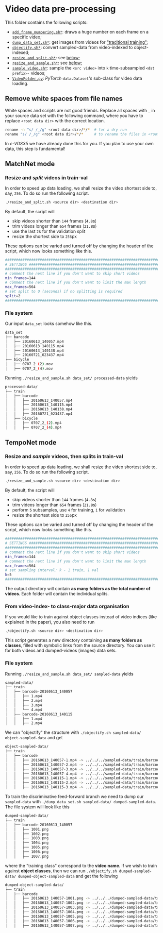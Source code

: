 # Video data pre-processing

This folder contains the following scripts:

 - [`add_frame_numbering.sh*`](add_frame_numbering.sh): draws a huge number on each frame on a specific video;
 - [`dump_data_set.sh*`](dump_data_set.sh): get images from videos for ["traditional training"](https://github.com/pytorch/examples/tree/master/imagenet);
 - [`objectify.sh*`](objectify.sh): convert sampled-data from video-indexed to object-indexed;
 - [`resize_and_split.sh*`](resize_and_split.sh): see [below](#matchnet-mode);
 - [`resize_and_sample.sh*`](resize_and_sample.sh): see [below](#temponet-mode);
 - [`sample_video.sh*`](sample_video.sh): sample the `<src video>` into `k` time-subsampled `<dst prefix>-` videos;
 - [`VideoFolder.py`](VideoFolder.py): *PyTorch* `data.Dataset`'s sub-class for video data loading.

## Remove white spaces from file names
White spaces and scripts are not good friends.
Replace all spaces with `_` in your source data set with the following command, where you have to replace `<root data dir>` with the correct location.

```bash
rename -n "s/ /_/g" <root data dir>/*/*  # for a dry run
rename "s/ /_/g" <root data dir>/*/*     # to rename the files in <root data dir>!!!
```

In *e-VDS35* we have already done this for you.
If you plan to use your own data, this step is fundamental!

## MatchNet mode
### Resize and *split* videos in train-val

In order to speed up data loading, we shall resize the video shortest side to, say, `256`.
To do so run the following script.

```bash
./resize_and_split.sh <source dir> <destination dir>
```

By default, the script will

 - skip videos shorter than `144` frames (`4.8`s)
 - trim videos longer than `654` frames (`21.8`s)
 - use the last `2`s for the validation split
 - resize the shortest side to `256`px

These options can be varied and turned off by changing the header of the script, which now looks something like this.

```bash
################################################################################
# SETTINGS #####################################################################
################################################################################
# comment the next line if you don't want to skip short videos
min_frames=144
# comment the next line if you don't want to limit the max length
max_frames=564
# set split to 0 (seconds) if no splitting is required
split=2
################################################################################
```

### File system

Our input `data_set` looks somehow like this.

```bash
data_set
├── barcode
│   ├── 20160613_140057.mp4
│   ├── 20160613_140115.mp4
│   ├── 20160613_140138.mp4
│   ├── 20160721_023437.mp4
├── bicycle
│   ├── 0707_2_(2).mov
│   ├── 0707_2_(4).mov
```

Running `./resize_and_sample.sh data_set/ processed-data` yields

```bash
processed-data/
├── train
│   ├── barcode
│   │   ├── 20160613_140057.mp4
│   │   ├── 20160613_140115.mp4
│   │   ├── 20160613_140138.mp4
│   │   ├── 20160721_023437.mp4
│   ├── bicycle
│   │   ├── 0707_2_(2).mp4
│   │   ├── 0707_2_(4).mp4
```

## TempoNet mode
### Resize and *sample* videos, then splits in train-val

In order to speed up data loading, we shall resize the video shortest side to, say, `256`.
To do so run the following script.

```bash
./resize_and_sample.sh <source dir> <destination dir>
```

By default, the script will

 - skip videos shorter than `144` frames (`4.8`s)
 - trim videos longer than `654` frames (`21.8`s)
 - perform `5` subsamples, use `4` for training, `1` for validation
 - resize the shortest side to `256`px

These options can be varied and turned off by changing the header of the script, which now looks something like this.

```bash
################################################################################
# SETTINGS #####################################################################
################################################################################
# comment the next line if you don't want to skip short videos
min_frames=144
# comment the next line if you don't want to limit the max length
max_frames=564
# set sampling interval: k - 1 train, 1 val
k=5
################################################################################
```

The output directory will contain **as many folders as the total number of videos**.
Each folder will contain the individual splits.

### From video-index- to class-major data organisation

If you would like to train against object classes instead of video indices (like explained in the paper), you also need to run

```bash
./objectify.sh <source dir> <destination dir>
```

This script generates a new directory containing **as many folders as classes**, filled with symbolic links from the source directory.
You can use it for both videos and dumped-videos (images) data sets.

### File system

Running `./resize_and_sample.sh data_set/ sampled-data` yields

```bash
sampled-data/
├── train
│   ├── barcode-20160613_140057
│   │   ├── 1.mp4
│   │   ├── 2.mp4
│   │   ├── 3.mp4
│   │   └── 4.mp4
│   ├── barcode-20160613_140115
│   │   ├── 1.mp4
│   │   ├── 2.mp4
```

We can "objectify" the structure with `./objectify.sh sampled-data/ object-sampled-data` and get

```bash
object-sampled-data/
├── train
│   ├── barcode
│   │   ├── 20160613_140057-1.mp4 -> ../../../sampled-data/train/barcode-20160613_140057/1.mp4
│   │   ├── 20160613_140057-2.mp4 -> ../../../sampled-data/train/barcode-20160613_140057/2.mp4
│   │   ├── 20160613_140057-3.mp4 -> ../../../sampled-data/train/barcode-20160613_140057/3.mp4
│   │   ├── 20160613_140057-4.mp4 -> ../../../sampled-data/train/barcode-20160613_140057/4.mp4
│   │   ├── 20160613_140115-1.mp4 -> ../../../sampled-data/train/barcode-20160613_140115/1.mp4
│   │   ├── 20160613_140115-2.mp4 -> ../../../sampled-data/train/barcode-20160613_140115/2.mp4
│   │   ├── 20160613_140115-3.mp4 -> ../../../sampled-data/train/barcode-20160613_140115/3.mp4
```

To train the discriminative feed-forward branch we need to dump our `sampled-data` with `./dump_data_set.sh sampled-data/ dumped-sampled-data`.
The file system will look like this

```bash
dumped-sampled-data/
├── train
│   ├── barcode-20160613_140057
│   │   ├── 1001.png
│   │   ├── 1002.png
│   │   ├── 1003.png
│   │   ├── 1004.png
│   │   ├── 1005.png
│   │   ├── 1006.png
│   │   ├── 1007.png
```

where the "training class" correspond to the **video name**.
If we wish to train against **object classes**, then we can run `./objectify.sh dumped-sampled-data/ dumped-object-sampled-data` and get the following

```bash
dumped-object-sampled-data/
├── train
│   ├── barcode
│   │   ├── 20160613_140057-1001.png -> ../../../dumped-sampled-data/train/barcode-20160613_140057/1001.png
│   │   ├── 20160613_140057-1002.png -> ../../../dumped-sampled-data/train/barcode-20160613_140057/1002.png
│   │   ├── 20160613_140057-1003.png -> ../../../dumped-sampled-data/train/barcode-20160613_140057/1003.png
│   │   ├── 20160613_140057-1004.png -> ../../../dumped-sampled-data/train/barcode-20160613_140057/1004.png
│   │   ├── 20160613_140057-1005.png -> ../../../dumped-sampled-data/train/barcode-20160613_140057/1005.png
│   │   ├── 20160613_140057-1006.png -> ../../../dumped-sampled-data/train/barcode-20160613_140057/1006.png
│   │   ├── 20160613_140057-1007.png -> ../../../dumped-sampled-data/train/barcode-20160613_140057/1007.png
```
